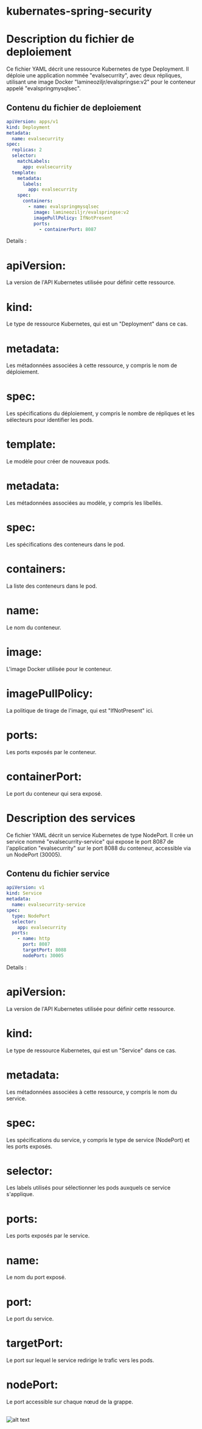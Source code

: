 # kubernates-spring-security

# Description du fichier de deploiement

Ce fichier YAML décrit une ressource Kubernetes de type Deployment. Il déploie une application nommée "evalsecurrity", avec deux répliques, utilisant une image Docker "lamineoziljr/evalspringse:v2" pour le conteneur appelé "evalspringmysqlsec". 

## Contenu du fichier de deploiement

```yaml
apiVersion: apps/v1
kind: Deployment
metadata:
  name: evalsecurrity
spec:
  replicas: 2
  selector:
    matchLabels:
      app: evalsecurrity
  template:
    metadata:
      labels:
        app: evalsecurrity
    spec:
      containers:
        - name: evalspringmysqlsec
          image: lamineoziljr/evalspringse:v2
          imagePullPolicy: IfNotPresent
          ports:
            - containerPort: 8087
```

Details : 
##
# apiVersion: 
La version de l'API Kubernetes utilisée pour définir cette ressource.
##
# kind:
Le type de ressource Kubernetes, qui est un "Deployment" dans ce cas.
##
# metadata: 
Les métadonnées associées à cette ressource, y compris le nom de déploiement.
##
# spec: 
Les spécifications du déploiement, y compris le nombre de répliques et les sélecteurs pour identifier les pods.
##
# template: 
Le modèle pour créer de nouveaux pods.
##
# metadata: 
Les métadonnées associées au modèle, y compris les libellés.
##
# spec: 
Les spécifications des conteneurs dans le pod.
##
# containers: 
La liste des conteneurs dans le pod.
##
# name: 
Le nom du conteneur.
##
# image: 
L'image Docker utilisée pour le conteneur.
##
# imagePullPolicy: 
La politique de tirage de l'image, qui est "IfNotPresent" ici.
##
# ports: 
Les ports exposés par le conteneur.
##
# containerPort: 
Le port du conteneur qui sera exposé.
##


# Description des services

Ce fichier YAML décrit un service Kubernetes de type NodePort. Il crée un service nommé "evalsecurrity-service" qui expose le port 8087 de l'application "evalsecurrity" sur le port 8088 du conteneur, accessible via un NodePort (30005).

## Contenu du fichier service

```yaml
apiVersion: v1
kind: Service
metadata:
  name: evalsecurrity-service
spec:
  type: NodePort
  selector:
    app: evalsecurrity
  ports:
    - name: http
      port: 8087
      targetPort: 8088
      nodePort: 30005

```
Details :
##
# apiVersion: 
La version de l'API Kubernetes utilisée pour définir cette ressource.
##
# kind: 
Le type de ressource Kubernetes, qui est un "Service" dans ce cas.
##
# metadata: 
Les métadonnées associées à cette ressource, y compris le nom du service.
##
# spec: 
Les spécifications du service, y compris le type de service (NodePort) et les ports exposés.
##
# selector: 
Les labels utilisés pour sélectionner les pods auxquels ce service s'applique.
##
# ports: 
Les ports exposés par le service.
##
# name: 
Le nom du port exposé.
##
# port:
Le port du service.
##
# targetPort: 
Le port sur lequel le service redirige le trafic vers les pods.
##
# nodePort: 
Le port accessible sur chaque nœud de la grappe.
##

![alt text](https://github.com/LamineOzilJr/kubernates-spring-security/blob/main/dashboards.png?raw=true)
